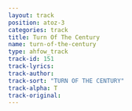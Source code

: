 ```yaml
---
layout: track
position: atoz-3
categories: track
title: Turn Of The Century
name: turn-of-the-century
type: ahfow_track
track-id: 151
track-lyrics: 
track-author: 
track-sort: "TURN OF THE CENTURY"
track-alpha: T
track-original: 
---
```

